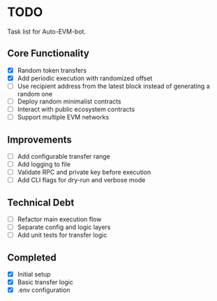 # TODO

Task list for Auto-EVM-bot.

## Core Functionality

- [x] Random token transfers
- [x] Add periodic execution with randomized offset
- [ ] Use recipient address from the latest block instead of generating a random one
- [ ] Deploy random minimalist contracts
- [ ] Interact with public ecosystem contracts
- [ ] Support multiple EVM networks

## Improvements

- [ ] Add configurable transfer range
- [ ] Add logging to file
- [ ] Validate RPC and private key before execution
- [ ] Add CLI flags for dry-run and verbose mode

## Technical Debt

- [ ] Refactor main execution flow
- [ ] Separate config and logic layers
- [ ] Add unit tests for transfer logic

## Completed

- [x] Initial setup
- [x] Basic transfer logic
- [x] .env configuration
